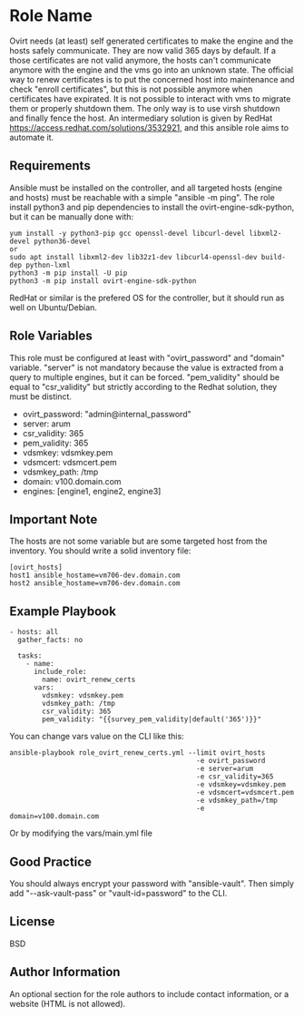Role Name
=========

Ovirt needs (at least) self generated certificates to make the engine and the hosts safely communicate. They are now valid 365 days by default. If a those certificates are not valid anymore, the hosts can't communicate anymore with the engine and the vms go into an unknown state. 
The official way to renew certificates is to put the concerned host into maintenance and check "enroll certificates", but this is not possible anymore when certificates have expirated. It is not possible to interact with vms to migrate them or properly shutdown them. The only way is to use virsh shutdown and finally fence the host.
An intermediary solution is given by RedHat https://access.redhat.com/solutions/3532921, and this ansible role aims to automate it. 

Requirements
------------

Ansible must be installed on the controller, and all targeted hosts (engine and hosts) must be reachable with a simple "ansible -m ping".
The role install python3 and pip dependencies to install the ovirt-engine-sdk-python, but it can be manually done with:

    yum install -y python3-pip gcc openssl-devel libcurl-devel libxml2-devel python36-devel
    or
    sudo apt install libxml2-dev lib32z1-dev libcurl4-openssl-dev build-dep python-lxml
    python3 -m pip install -U pip
    python3 -m pip install ovirt-engine-sdk-python
    
RedHat or similar is the prefered OS for the controller, but it should run as well on Ubuntu/Debian.

Role Variables
--------------

This role must be configured at least with "ovirt_password" and "domain" variable. 
"server" is not mandatory because the value is extracted from a query to multiple engines, but it can be forced.
"pem_validity" should be equal to "csr_validity" but strictly according to the Redhat solution, they must be distinct.

- ovirt_password: "admin@internal_password"
- server: arum
- csr_validity: 365
- pem_validity: 365
- vdsmkey: vdsmkey.pem
- vdsmcert: vdsmcert.pem
- vdsmkey_path: /tmp
- domain: v100.domain.com
- engines: [engine1, engine2, engine3]


Important Note
--------------

The hosts are not some variable but are some targeted host from the inventory. You should write a solid inventory file:

    [ovirt_hosts]
    host1 ansible_hostame=vm706-dev.domain.com
    host2 ansible_hostame=vm706-dev.domain.com

Example Playbook
----------------

    - hosts: all
      gather_facts: no

      tasks:
        - name: 
          include_role:
            name: ovirt_renew_certs
          vars: 
            vdsmkey: vdsmkey.pem
            vdsmkey_path: /tmp
            csr_validity: 365
            pem_validity: "{{survey_pem_validity|default('365')}}"
            
You can change vars value on the CLI like this:

    ansible-playbook role_ovirt_renew_certs.yml --limit ovirt_hosts
                                                  -e ovirt_password
                                                  -e server=arum
                                                  -e csr_validity=365
                                                  -e vdsmkey=vdsmkey.pem
                                                  -e vdsmcert=vdsmcert.pem
                                                  -e vdsmkey_path=/tmp
                                                  -e domain=v100.domain.com
                                                  
Or by modifying the vars/main.yml file

Good Practice
-------------

You should always encrypt your password with "ansible-vault". Then simply add "--ask-vault-pass" or "vault-id=password" to the CLI.

License
-------

BSD

Author Information
------------------

An optional section for the role authors to include contact information, or a website (HTML is not allowed).
